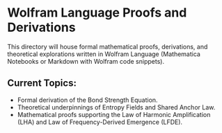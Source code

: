# Wolfram Language Proofs and Derivations

This directory will house formal mathematical proofs, derivations, and theoretical explorations written in Wolfram Language (Mathematica Notebooks or Markdown with Wolfram code snippets).

## Current Topics:
* Formal derivation of the Bond Strength Equation.
* Theoretical underpinnings of Entropy Fields and Shared Anchor Law.
* Mathematical proofs supporting the Law of Harmonic Amplification (LHA) and Law of Frequency-Derived Emergence (LFDE).
